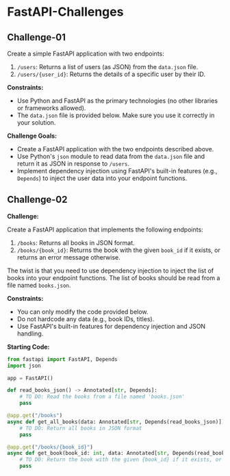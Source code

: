 # FastAPI-Challenges

## Challenge-01

Create a simple FastAPI application with two endpoints:
1. `/users`: Returns a list of users (as JSON) from the `data.json` file.
2. `/users/{user_id}`: Returns the details of a specific user by their ID.

**Constraints:**

* Use Python and FastAPI as the primary technologies (no other libraries or frameworks allowed).
* The `data.json` file is provided below. Make sure you use it correctly in your solution.

**Challenge Goals:**

* Create a FastAPI application with the two endpoints described above.
* Use Python's `json` module to read data from the `data.json` file and return it as JSON in response to `/users`.
* Implement dependency injection using FastAPI's built-in features (e.g., `Depends`) to inject the user data into your endpoint functions.

## Challenge-02

**Challenge:**

Create a FastAPI application that implements the following endpoints:
1. `/books`: Returns all books in JSON format.
2. `/books/{book_id}`: Returns the book with the given `book_id` if it exists, or returns an error message otherwise.

The twist is that you need to use dependency injection to inject the list of books into your endpoint functions. The list of books should be read from a file named `books.json`.

**Constraints:**

* You can only modify the code provided below.
* Do not hardcode any data (e.g., book IDs, titles).
* Use FastAPI's built-in features for dependency injection and JSON handling.

**Starting Code:**
```python
from fastapi import FastAPI, Depends
import json

app = FastAPI()

def read_books_json() -> Annotated[str, Depends]:
    # TO DO: Read the books from a file named 'books.json'
    pass

@app.get("/books")
async def get_all_books(data: Annotated[str, Depends(read_books_json)]):
    # TO DO: Return all books in JSON format
    pass

@app.get("/books/{book_id}")
async def get_book(book_id: int, data: Annotated[str, Depends(read_books_json)]):
    # TO DO: Return the book with the given {book_id} if it exists, or return an error message otherwise
    pass
```
